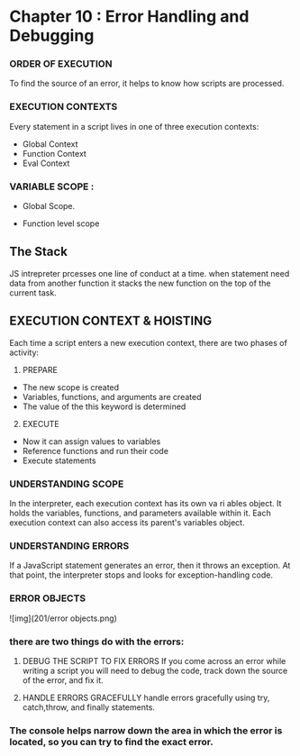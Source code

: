 # Chapter 10 : Error Handling and Debugging

### ORDER OF EXECUTION

To find the source of an error, it helps to know how scripts are processed. 


### EXECUTION CONTEXTS 


Every statement in a script lives in one of three execution contexts: 
* Global Context
* Function Context
* Eval Context

### VARIABLE SCOPE :

* Global Scope.

* Function level scope

## The Stack

JS intrepreter prcesses one line of conduct at a time. when statement need data from another function it stacks the new function on the top of the current task.

## EXECUTION CONTEXT & HOISTING

Each time a script enters a new execution context, there are two phases
of activity: 

1. PREPARE
* The new scope is created
* Variables, functions, and arguments are created
* The value of the this keyword is determined


2. EXECUTE
* Now it can assign values to variables
* Reference functions and run their code
* Execute statements

### UNDERSTANDING SCOPE
In the interpreter, each execution context has its own va ri ables object.
It holds the variables, functions, and parameters available within it.
Each execution context can also access its parent's variables object. 


### UNDERSTANDING ERRORS
If a JavaScript statement generates an error, then it throws an exception.
At that point, the interpreter stops and looks for exception-handling code. 


### ERROR OBJECTS 

![img](201/error objects.png)

### there are two things do with the errors:

1. DEBUG THE SCRIPT TO FIX ERRORS
If you come across an error while writing a script you will need to debug the code, track down the source of the error,
and fix it. 

2.  HANDLE ERRORS GRACEFULLY
handle errors gracefully using try, catch,throw, and finally statements.


### The console helps narrow down the area in which the error is located, so you can try to find the exact error. 